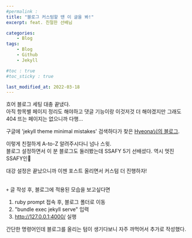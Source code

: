 ```yaml
---
#permalink :
title: "블로그 커스텀할 땐 이 글을 봐!"
excerpt: feat. 친절한 선배님

categories:
    - Blog
tags:
    - Blog
    - Github
    - Jekyll

#toc : true
#toc_sticky : true

last_modified_at: 2022-03-18
---
```


흐어 블로그 세팅 대충 끝냈다.  
아직 항목별 페이지 정리도 해야하고 댓글 기능이랑 이것저것 더 해야겠지만 그래도 404 뜨는 페이지는 없으니까 다행...

구글에 'jekyll theme minimal mistakes' 검색하다가 찾은
[Hyeona님의 블로그](https://velog.io/@eona1301/Github-Blog-Jekyll-minimal-mistakes-%EC%8B%9C%EC%9E%91%ED%95%98%EA%B8%B0).

이렇게 친절하게 A-to-Z 알려주시다니 넘나 스윗.  
블로그 설정하면서 이 분 블로그도 둘러봤는데 SSAFY 5기 선배셨다. 역시 멋진 SSAFY인👏

대강 설정은 끝났으니까 이젠 포스트 올리면서 커스텀 더 진행하자!
<br>
<br>

`+` 글 작성 후, 블로그에 적용된 모습을 보고싶다면  

1. ruby prompt 접속 후, 블로그 폴더로 이동
2. "bundle exec jekyll serve" 입력
3. http://127.0.0.1:4000/ 실행

간단한 명령어인데 블로그를 올리는 텀이 생기다보니 자주 까먹어서 추가로 작성했다.
